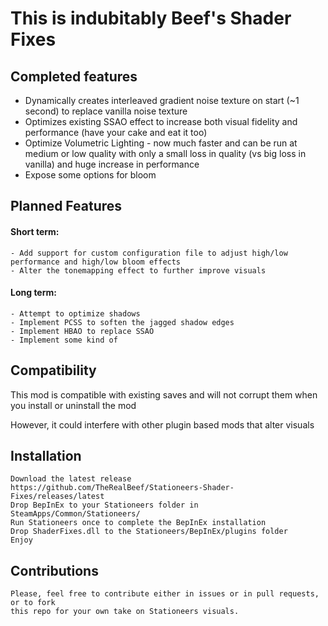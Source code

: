 This is indubitably Beef's Shader Fixes<a name="TOP"></a>
===================

## Completed features ##

  - Dynamically creates interleaved gradient noise texture on start (~1 second) to replace vanilla noise texture
  - Optimizes existing SSAO effect to increase both visual fidelity and performance (have your cake and eat it too)
  - Optimize Volumetric Lighting - now much faster and can be run at medium or low quality with only a small loss in quality (vs big loss in vanilla) and huge increase in performance
  - Expose some options for bloom
  
## Planned Features ##

#### Short term: ####
    - Add support for custom configuration file to adjust high/low performance and high/low bloom effects
    - Alter the tonemapping effect to further improve visuals
  
#### Long term: ####
    - Attempt to optimize shadows
    - Implement PCSS to soften the jagged shadow edges
    - Implement HBAO to replace SSAO
    - Implement some kind of 

## Compatibility ##

This mod is compatible with existing saves and will not corrupt them when you install or uninstall the mod

However, it could interfere with other plugin based mods that alter visuals

## Installation ##

    Download the latest release https://github.com/TheRealBeef/Stationeers-Shader-Fixes/releases/latest
    Drop BepInEx to your Stationeers folder in SteamApps/Common/Stationeers/
    Run Stationeers once to complete the BepInEx installation
    Drop ShaderFixes.dll to the Stationeers/BepInEx/plugins folder
    Enjoy

## Contributions ##

    Please, feel free to contribute either in issues or in pull requests, or to fork 
    this repo for your own take on Stationeers visuals.
